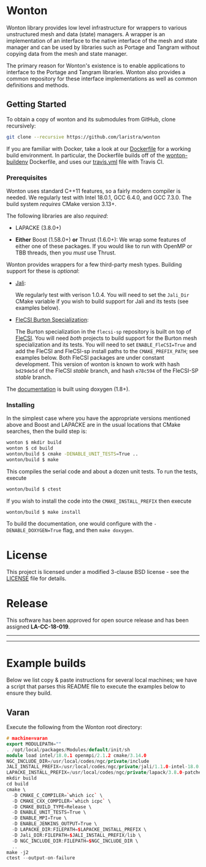 
# Wonton 

Wonton library provides low level infrastructure for wrappers 
to various unstructured mesh and data (state) managers.
A wrapper is an implementation of an interface to the native
interface of the mesh and state manager and can be used by 
libraries such as Portage and Tangram without copying data
from the mesh and state manager. 

The primary reason for Wonton's existence is to enable applications
to interface to the Portage and Tangram libraries. Wonton also provides
a common repository for these interface implementations as well
as common definitions and methods. 

## Getting Started 
To obtain a copy of wonton and its submodules from GitHub, clone 
recursively:
```sh
git clone --recursive https://github.com/laristra/wonton
```

If you are familiar with Docker, take a look at
our
[Dockerfile](https://github.com/laristra/wonton/blob/master/docker/Dockerfile) for
a working build environment.  In particular, the Dockerfile builds off
of
the [wonton-buildenv](https://github.com/laristra/wonton-buildenv)
Dockerfile, and uses
our
[travis.yml](https://github.com/laristra/wonton/blob/master/.travis.yml) file
with Travis CI.

### Prerequisites
Wonton uses standard C++11 features, so a fairly modern compiler 
is needed. We regularly test with Intel 18.0.1, GCC 6.4.0, and GCC 7.3.0. 
The build system _requires_ CMake version 3.13+. 

The following libraries are also _required_:

- LAPACKE (3.8.0+)

- **__Either__** Boost (1.58.0+) **__or__** Thrust (1.6.0+):
  We wrap some features of either one of these packages.  If you would
  like to run with OpenMP or TBB threads, then you _must_ use Thrust.

Wonton provides wrappers for a few third-party mesh types.  Building
support for these is _optional_:

- [Jali](http://github.com/lanl/jali):

  We regularly test with verison 1.0.4.  You will need to set the
  `Jali_Dir` CMake variable if you wish to build support for Jali and
  its tests (see examples below).

- [FleCSI Burton Specialization](http://github.com/laristra/flecsi-sp):

  The Burton specialization in the `flecsi-sp` repository is built on
  top of [FleCSI](http://github.com/laristra/flecsi).  You will need
  _both_ projects to build support for the Burton mesh specialization
  and its tests.  You will need to set `ENABLE_FleCSI=True` and add
  the FleCSI and FleCSI-sp install paths to the `CMAKE_PREFIX_PATH`;
  see examples below.  Both FleCSI packages are under constant
  development.  This version of wonton is known to work with hash
  `bd29de5d` of the FleCSI _stable_ branch, and hash `e78c594` of the
  FleCSI-SP _stable_ branch.

The [documentation](http://wonton.lanl.gov) is built using doxygen (1.8+). 

### Installing

In the simplest case where you have the appropriate versions mentioned
above and Boost and LAPACKE are in the usual locations that CMake
searches, then the build step is:

```sh
wonton $ mkdir build
wonton $ cd build
wonton/build $ cmake -DENABLE_UNIT_TESTS=True ..
wonton/build $ make
```

This compiles the serial code and about a dozen unit tests.  To
run the tests, execute

```sh
wonton/build $ ctest
```

If you wish to install the code into the `CMAKE_INSTALL_PREFIX` then
execute
```sh
wonton/build $ make install
```

To build the documentation, one would configure with the
`-DENABLE_DOXYGEN=True` flag, and then `make doxygen`.

# License

This project is licensed under a modified 3-clause BSD license - see
the [LICENSE](https://github.com/laristra/wonton/blob/master/LICENSE)
file for details.

# Release

This software has been approved for open source release and has been
assigned **LA-CC-18-019**.

----
----

# Example builds

Below we list copy & paste instructions for several local machines; we
have a script that parses this README file to execute the examples
below to ensure they build.

## Varan

Execute the following from the Wonton root directory:

```c++
# machine=varan
export MODULEPATH=""
. /opt/local/packages/Modules/default/init/sh
module load intel/18.0.1 openmpi/2.1.2 cmake/3.14.0
NGC_INCLUDE_DIR=/usr/local/codes/ngc/private/include
JALI_INSTALL_PREFIX=/usr/local/codes/ngc/private/jali/1.1.0-intel-18.0.1-openmpi-2.1.2
LAPACKE_INSTALL_PREFIX=/usr/local/codes/ngc/private/lapack/3.8.0-patched-intel-18.0.1
mkdir build
cd build
cmake \
  -D CMAKE_C_COMPILER=`which icc` \
  -D CMAKE_CXX_COMPILER=`which icpc` \
  -D CMAKE_BUILD_TYPE=Release \
  -D ENABLE_UNIT_TESTS=True \
  -D ENABLE_MPI=True \
  -D ENABLE_JENKINS_OUTPUT=True \
  -D LAPACKE_DIR:FILEPATH=$LAPACKE_INSTALL_PREFIX \
  -D Jali_DIR:FILEPATH=$JALI_INSTALL_PREFIX/lib \
  -D NGC_INCLUDE_DIR:FILEPATH=$NGC_INCLUDE_DIR \
  ..
make -j2
ctest --output-on-failure
```
